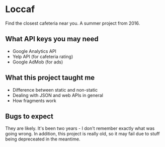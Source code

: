 # Loccaf
Find the closest cafeteria near you. A summer project from 2016.
## What API keys you may need
* Google Analytics API
* Yelp API (for cafeteria rating)
* Google AdMob (for ads)

## What this project taught me
* Difference between static and non-static
* Dealing with JSON and web APIs in general
* How fragments work

## Bugs to expect
They are likely. It's been two years - I don't remember exactly what was going wrong. In addition, this project is really old, so it may fail due to stuff being depreceated in the meantime.
